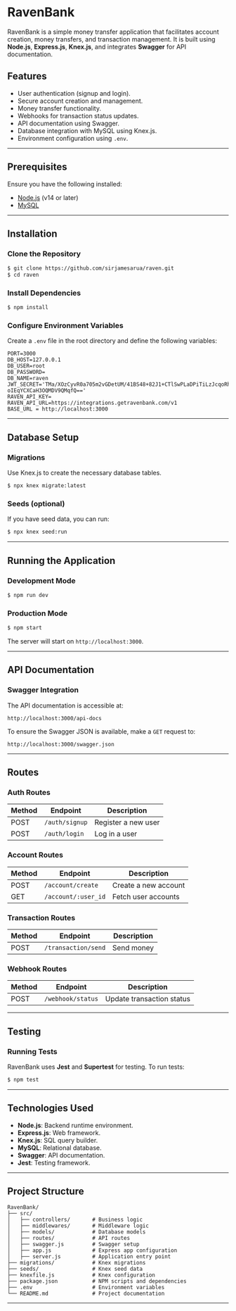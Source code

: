 # RavenBank

RavenBank is a simple money transfer application that facilitates account creation, money transfers, and transaction management. It is built using **Node.js**, **Express.js**, **Knex.js**, and integrates **Swagger** for API documentation.

## Features

- User authentication (signup and login).
- Secure account creation and management.
- Money transfer functionality.
- Webhooks for transaction status updates.
- API documentation using Swagger.
- Database integration with MySQL using Knex.js.
- Environment configuration using `.env`.

---

## Prerequisites

Ensure you have the following installed:

- [Node.js](https://nodejs.org/) (v14 or later)
- [MySQL](https://www.mysql.com/)

---

## Installation

### Clone the Repository
```bash
$ git clone https://github.com/sirjamesarua/raven.git
$ cd raven
```

### Install Dependencies
```bash
$ npm install
```

### Configure Environment Variables
Create a `.env` file in the root directory and define the following variables:
```env
PORT=3000
DB_HOST=127.0.0.1
DB_USER=root
DB_PASSWORD=
DB_NAME=raven
JWT_SECRET='TMa/XOzCyvR0a705m2vGDetUM/41BS48+82J1+CTlSwPLaDPiTiLzJcqoRhcbFhp
oIEqYCXCaH3OQMDV9QMqfQ=='
RAVEN_API_KEY=
RAVEN_API_URL=https://integrations.getravenbank.com/v1
BASE_URL = http://localhost:3000
```

---

## Database Setup

### Migrations
Use Knex.js to create the necessary database tables.

```bash
$ npx knex migrate:latest
```

### Seeds (optional)
If you have seed data, you can run:
```bash
$ npx knex seed:run
```

---

## Running the Application

### Development Mode
```bash
$ npm run dev
```

### Production Mode
```bash
$ npm start
```

The server will start on `http://localhost:3000`.

---

## API Documentation

### Swagger Integration
The API documentation is accessible at:

```
http://localhost:3000/api-docs
```

To ensure the Swagger JSON is available, make a `GET` request to:

```
http://localhost:3000/swagger.json
```

---

## Routes

### Auth Routes
| Method | Endpoint        | Description              |
|--------|-----------------|--------------------------|
| POST   | `/auth/signup`  | Register a new user      |
| POST   | `/auth/login`   | Log in a user            |

### Account Routes
| Method | Endpoint               | Description              |
|--------|------------------------|--------------------------|
| POST   | `/account/create`      | Create a new account     |
| GET    | `/account/:user_id`    | Fetch user accounts      |

### Transaction Routes
| Method | Endpoint         | Description              |
|--------|------------------|--------------------------|
| POST   | `/transaction/send` | Send money              |

### Webhook Routes
| Method | Endpoint         | Description              |
|--------|------------------|--------------------------|
| POST   | `/webhook/status`| Update transaction status|

---

## Testing

### Running Tests
RavenBank uses **Jest** and **Supertest** for testing. To run tests:
```bash
$ npm test
```

---

## Technologies Used

- **Node.js**: Backend runtime environment.
- **Express.js**: Web framework.
- **Knex.js**: SQL query builder.
- **MySQL**: Relational database.
- **Swagger**: API documentation.
- **Jest**: Testing framework.

---

## Project Structure
```
RavenBank/
├── src/
│   ├── controllers/       # Business logic
│   ├── middlewares/       # Middleware logic
│   ├── models/            # Database models
│   ├── routes/            # API routes
│   ├── swagger.js         # Swagger setup
│   ├── app.js             # Express app configuration
│   ├── server.js          # Application entry point
├── migrations/            # Knex migrations
├── seeds/                 # Knex seed data
├── knexfile.js            # Knex configuration
├── package.json           # NPM scripts and dependencies
├── .env                   # Environment variables
└── README.md              # Project documentation
```

---

